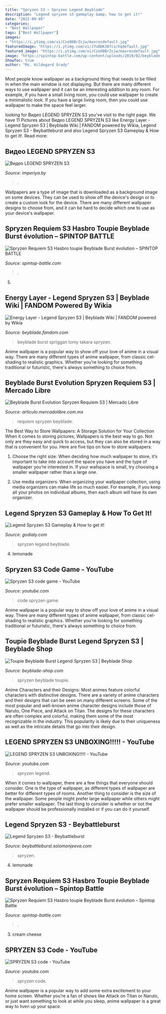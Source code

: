 ```yaml
---
title: "Spryzen S3 ~ Spryzen Legend Beyblade"
description: "Legend spryzen s3 gameplay &amp; how to get it!"
date: "2022-09-09"
categories:
- "Best Wallpaper"
tags: ["Best Wallpaper"]
images:
- "https://i.ytimg.com/vi/CzeO0BrZcjw/maxresdefault.jpg"
featuredImage: "https://i.ytimg.com/vi/J7u0DK307cs/hqdefault.jpg"
featured_image: "https://i.ytimg.com/vi/CzeO0BrZcjw/maxresdefault.jpg"
image: "https://spintop-battle.com/wp-content/uploads/2019/02/beyblade-burst-evolution-spryzen-requiem-s3-photo-combo-rouge-or-hasbro-pas-cher-768x576.jpg"
ShowToc: true
author: "Ms. Hildegard Grady"
---
```



Most people know wallpaper as a background thing that needs to be filled in when the main window is not displaying. But there are many different ways to use wallpaper and it can be an interesting addition to any room. For example, if you have a small living room, you could use wallpaper to create a minimalistic look. If you have a large living room, then you could use wallpaper to make the space feel larger.

	

		
looking for Видео LEGEND SPRYZEN S3 you've visit to the right page. We have 11 Pictures about Видео LEGEND SPRYZEN S3 like Energy Layer - Legend Spryzen S3 | Beyblade Wiki | FANDOM powered by Wikia, Legend Spryzen S3 - Beybattleburst and also Legend Spryzen S3 Gameplay &amp; How to get it!. Read more:
		
    
## Видео LEGEND SPRYZEN S3

<img loading=lazy src="https://i.ytimg.com/vi/50mq4IAiznM/hqdefault.jpg" onerror="this.onerror=null;this.src='https://tse4.mm.bing.net/th?id=OIP.03g8owDSfcyXs_UcY4hEagHaFj&amp;pid=15.1';" alt="Видео LEGEND SPRYZEN S3">

_Source: imperiya.by_

>. 

	

Wallpapers are a type of image that is downloaded as a background image on some devices. They can be used to show off the device's design or to create a custom look for the device. There are many different wallpaper designs to choose from, and it can be hard to decide which one to use as your device's wallpaper.

    
## Spryzen Requiem S3 Hasbro Toupie Beyblade Burst évolution – SPINTOP BATTLE

<img loading=lazy src="https://spintop-battle.com/wp-content/uploads/2019/02/beyblade-burst-evolution-spryzen-requiem-s3-photo-combo-rouge-or-hasbro-pas-cher-768x576.jpg" onerror="this.onerror=null;this.src='https://tse3.mm.bing.net/th?id=OIP.oJ2UrzheHTYCDMoNoLL-rwHaFj&amp;pid=15.1';" alt="Spryzen Requiem S3 Hasbro toupie Beyblade Burst évolution – SPINTOP BATTLE">

_Source: spintop-battle.com_

>. 

	

5.

    
## Energy Layer - Legend Spryzen S3 | Beyblade Wiki | FANDOM Powered By Wikia

<img loading=lazy src="https://vignette.wikia.nocookie.net/beyblade/images/0/0a/LayerLegendSpriggan.png/revision/latest?cb=20170615163205" onerror="this.onerror=null;this.src='https://tse2.mm.bing.net/th?id=OIP.FV_NfnUbmNfkmd0wcz1ECQHaHE&amp;pid=15.1';" alt="Energy Layer - Legend Spryzen S3 | Beyblade Wiki | FANDOM powered by Wikia">

_Source: beyblade.fandom.com_

>beyblade burst spriggan tomy takara spryzen. 

	

Anime wallpaper is a popular way to show off your love of anime in a visual way. There are many different types of anime wallpaper, from classic cel-shading to realistic graphics. Whether you're looking for something traditional or futuristic, there's always something to choice from.

    
## Beyblade Burst Evolution Spryzen Requiem S3 | Mercado Libre

<img loading=lazy src="https://http2.mlstatic.com/D_NQ_NP_908635-MLM31464865971_072019-F.jpg" onerror="this.onerror=null;this.src='https://tse1.mm.bing.net/th?id=OIP.9mNK6de8UW76o8PURncNsgHaKC&amp;pid=15.1';" alt="Beyblade Burst Evolution Spryzen Requiem S3 | Mercado Libre">

_Source: articulo.mercadolibre.com.mx_

>requiem spryzen beyblade. 

	

The Best Way to Store Wallpapers: A Storage Solution for Your Collection
When it comes to storing pictures, Wallpapers is the best way to go. Not only are they easy and quick to access, but they can also be stored in a way that is convenient for you. Here are five tips on how to store wallpapers:
1) Choose the right size: When deciding how much wallpaper to store, it’s important to take into account the space you have and the type of wallpaper you’re interested in. If your wallspace is small, try choosing a smaller wallpaper rather than a large one.

2) Use media organizers: When organizing your wallpaper collection, using media organizers can make life so much easier. For example, if you keep all your photos on individual albums, then each album will have its own organizer.

    
## Legend Spryzen S3 Gameplay &amp; How To Get It!

<img loading=lazy src="https://i.ytimg.com/vi/J7u0DK307cs/hqdefault.jpg" onerror="this.onerror=null;this.src='https://tse4.mm.bing.net/th?id=OIP.8x7Tukbj1Qu1I5tY5Il6FwHaFj&amp;pid=15.1';" alt="Legend Spryzen S3 Gameplay &amp; How to get it!">

_Source: godialy.com_

>spryzen legend beyblade. 

	

4. lemonade 

    
## Spryzen S3 Code Game - YouTube

<img loading=lazy src="https://i.ytimg.com/vi/RIlDDcn9IT4/maxresdefault.jpg" onerror="this.onerror=null;this.src='https://tse2.mm.bing.net/th?id=OIP._ED59j5bueYOIVKBoWvCvgHaEK&amp;pid=15.1';" alt="Spryzen S3 code game - YouTube">

_Source: youtube.com_

>code spryzen game. 

	

Anime wallpaper is a popular way to show off your love of anime in a visual way. There are many different types of anime wallpaper, from classic cel-shading to realistic graphics. Whether you're looking for something traditional or futuristic, there's always something to choice from.

    
## Toupie Beyblade Burst Legend Spryzen S3 | Beyblade Shop

<img loading=lazy src="http://cdn.shopify.com/s/files/1/0257/5410/7976/products/Legend-Spryzen-S3-7-Merge-Beyblade-Shop_1200x1200.png?v=1609677100" onerror="this.onerror=null;this.src='https://tse2.mm.bing.net/th?id=OIP.CdgTuLU3yohqrQudOp7wRwHaHa&amp;pid=15.1';" alt="Toupie Beyblade Burst Legend Spryzen S3 | Beyblade Shop">

_Source: beyblade-shop.com_

>spryzen beyblade toupie. 

	

Anime Characters and their Designs: Most animes feature colorful characters with distinctive designs.
There are a variety of anime characters and their designs that can be seen on many different screens. Some of the most popular and well-known anime character designs include those of Naruto, One Piece, and Attack on Titan. The designs for these characters are often complex and colorful, making them some of the most recognizable in the industry. This popularity is likely due to their uniqueness as well as the intricate details that go into their design.

    
## LEGEND SPRYZEN S3 UNBOXING!!!!! - YouTube

<img loading=lazy src="https://i.ytimg.com/vi/CzeO0BrZcjw/maxresdefault.jpg" onerror="this.onerror=null;this.src='https://tse3.mm.bing.net/th?id=OIP.Bhq68qD0gTHcVRmA6am0MgHaEK&amp;pid=15.1';" alt="LEGEND SPRYZEN S3 UNBOXING!!!!! - YouTube">

_Source: youtube.com_

>spryzen legend. 

	

When it comes to wallpaper, there are a few things that everyone should consider. One is the type of wallpaper, as different types of wallpaper are better for different types of rooms. Another thing to consider is the size of the wallpaper. Some people might prefer large wallpaper while others might prefer smaller wallpaper. The last thing to consider is whether or not the wallpaper should be professionally installed or if you can do it yourself.

    
## Legend Spryzen S3 - Beybattleburst

<img loading=lazy src="http://beybattleburst.solomonjeeva.com/wp-content/uploads/2020/11/S3-2-main2-1.png" onerror="this.onerror=null;this.src='https://tse4.mm.bing.net/th?id=OIP.bozKTj8J8BNHRqt7MU1kdQHaHa&amp;pid=15.1';" alt="Legend Spryzen S3 - Beybattleburst">

_Source: beybattleburst.solomonjeeva.com_

>spryzen. 

	

4. lemonade 

    
## Spryzen Requiem S3 Hasbro Toupie Beyblade Burst évolution – Spintop Battle

<img loading=lazy src="https://spintop-battle.com/wp-content/uploads/2019/02/beyblade-burst-evolution-spryzen-requiem-s3-hasbro-pas-cher-boite-e1550930593221-600x800.jpg" onerror="this.onerror=null;this.src='https://tse4.mm.bing.net/th?id=OIP.3Q_4LmnlR9dFoAFA2TvbSAHaJ4&amp;pid=15.1';" alt="Spryzen Requiem S3 Hasbro toupie Beyblade Burst évolution – Spintop Battle">

_Source: spintop-battle.com_

>. 

	

3. cream cheese 

    
## SPRYZEN S3 Code - YouTube

<img loading=lazy src="https://i.ytimg.com/vi/PRkacZfOpio/maxresdefault.jpg" onerror="this.onerror=null;this.src='https://tse3.mm.bing.net/th?id=OIP.6mzQqHTkqZSVxHYVdjdPSwHaEK&amp;pid=15.1';" alt="SPRYZEN S3 code - YouTube">

_Source: youtube.com_

>spryzen code. 

	

Anime wallpaper is a popular way to add some extra excitement to your home screen. Whether you’re a fan of shows like Attack on Titan or Naruto, or just want something to look at while you sleep, anime wallpaper is a great way to liven up your space.

